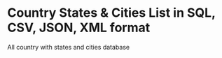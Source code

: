 # Country States & Cities List in SQL, CSV, JSON, XML format 
All country with states and cities database
